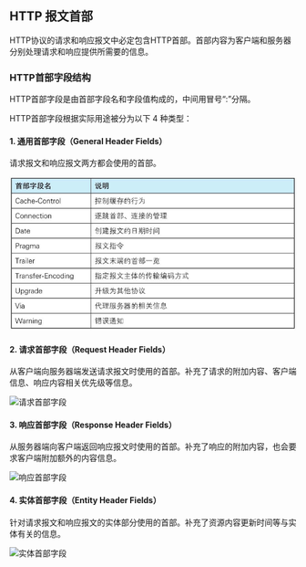 ## HTTP 报文首部

HTTP协议的请求和响应报文中必定包含HTTP首部。首部内容为客户端和服务器分别处理请求和响应提供所需要的信息。

### HTTP首部字段结构

HTTP首部字段是由首部字段名和字段值构成的，中间用冒号“:”分隔。

HTTP首部字段根据实际用途被分为以下 4 种类型：

#### 1. 通用首部字段（General Header Fields）

请求报文和响应报文两方都会使用的首部。

![通用首部字段](./images/通用首部字段.jpeg)

#### 2. 请求首部字段（Request Header Fields）

从客户端向服务器端发送请求报文时使用的首部。补充了请求的附加内容、客户端信息、响应内容相关优先级等信息。

![请求首部字段](/Users/huibin/Documents/Project/Personal/Notes/HTTP/images/请求首部字段.jpeg)

#### 3. 响应首部字段（Response Header Fields）

从服务器端向客户端返回响应报文时使用的首部。补充了响应的附加内容，也会要求客户端附加额外的内容信息。

![响应首部字段](/Users/huibin/Documents/Project/Personal/Notes/HTTP/images/响应首部字段.jpeg)

#### 4. 实体首部字段（Entity Header Fields）

针对请求报文和响应报文的实体部分使用的首部。补充了资源内容更新时间等与实体有关的信息。

![实体首部字段](/Users/huibin/Documents/Project/Personal/Notes/HTTP/images/实体首部字段.jpeg)